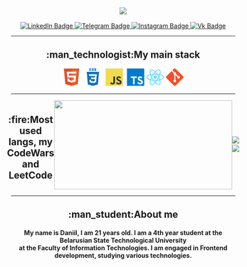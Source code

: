 <div id="header" align="center">
  <img src="https://media.giphy.com/media/bGgsc5mWoryfgKBx1u/giphy.gif" width="100"/>
</div>
<p></p>
<div id="badges" align="center">
  <a href="https://www.linkedin.com/in/daniil-yazvinski-a09523295/">
    <img src="https://img.shields.io/badge/LinkedIn-blue?style=for-the-badge&logo=linkedin&logoColor=white" alt="LinkedIn Badge" />
  </a>
  <a href="https://t.me/danilka_no_population">
    <img src="https://img.shields.io/badge/Telegram-white?style=for-the-badge&logo=telegram&logoColor=blue" alt="Telegram Badge"/>
  </a>
  <a href="https://www.instagram.com/young_homeboy666/">
    <img src="https://img.shields.io/badge/Instagram-gray?style=for-the-badge&logo=instagram&logoColor=pink" alt="Instagram Badge"/>
  </a>
  <a href="https://vk.com/ynw_dy">
    <img src="https://img.shields.io/badge/Vkontakte-blue?style=for-the-badge&logo=vk&logoColor=white" alt="Vk Badge"/>
  </a>
  <hr>
  <div>
    <h2>:man_technologist:My main stack</h2>
    <img src="https://github.com/devicons/devicon/blob/master/icons/html5/html5-original.svg" title="HTML5" alt="HTML" width="40" height="40"/>&nbsp;
    <img src="https://github.com/devicons/devicon/blob/master/icons/css3/css3-plain-wordmark.svg"  title="CSS3" alt="CSS" width="40" height="40"/>&nbsp;
    <img src="https://github.com/devicons/devicon/blob/master/icons/javascript/javascript-original.svg" title="JavaScript" alt="JavaScript" width="40" height="40"/>&nbsp;
    <img src="https://raw.githubusercontent.com/devicons/devicon/55609aa5bd817ff167afce0d965585c92040787a/icons/typescript/typescript-original.svg" title="TypeScript" alt="TypeScript" width="40" height="40"/>
    <img src="https://github.com/devicons/devicon/blob/master/icons/react/react-original.svg" title="React" alt="React" width="40" height="40"/>
    <img src="https://github.com/devicons/devicon/blob/master/icons/git/git-original.svg" title="Git" alt="Git" width="40" height="40"/>
  </div>
  <hr>
</div>

<div align="center" style="width:100%;display:flex;justify-content: center;align-items: center;">
  <h2>:fire:Most used langs, my CodeWars and LeetCode</h2> 
      <img height="200" width="400" src="https://github-readme-stats-mu-silk-14.vercel.app/api/top-langs?username=danilka-no-population&layout=compact&langs_count=8&theme=transparent&exclude_repo=github-readme-stats&card_width=250"/>
  <div>
      <img height="100" src="https://www.codewars.com/users/danilka_no_population/badges/large"/>
      <img height="250" src="https://leetcard.jacoblin.cool/danilka_no_population?theme=wtf&font=IBM%20Plex%20Mono&card_width=400"/>
  </div>
</div>
<hr>
<h2 align="center">:man_student:About me</h2>
<h4 align="center">My name is Daniil, I am 21 years old. I am a 4th year student at the Belarusian State Technological University <br>at the Faculty of Information Technologies. I am engaged in Frontend development, studying various technologies.</h4>
 
